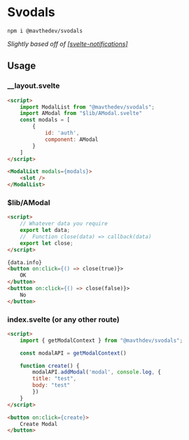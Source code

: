 # Svodals

`npm i @mavthedev/svodals`

*Slightly based off of [[svelte-notifications]](https://github.com/keenethics/svelte-notifications)*


## Usage
### __layout.svelte
```html
<script>
    import ModalList from "@mavthedev/svodals";
    import AModal from "$lib/AModal.svelte"
    const modals = [
        {
            id: 'auth',
            component: AModal
        }
    ]
</script>

<ModalList modals={modals}>
    <slot />
</ModalList>
```


### $lib/AModal
```html
<script>
    // Whatever data you require
    export let data;
    //  Function close(data) => callback(data)
    export let close;
</script>

{data.info}
<button on:click={() => close(true)}>
    OK
</button>
<buttton on:click={() => close(false)}>
    No
</button>
```

### index.svelte (or any other route)
```html
<script>
    import { getModalContext } from "@mavthdev/svodals";

    const modalAPI = getModalContext()

    function create() {
        modalAPI.addModal('modal', console.log, {
        title: "test",
        body: "test"
        })
    }
</script>

<button on:click={create}>
    Create Modal
</button>
```